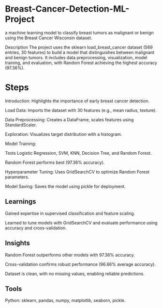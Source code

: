 # Breast-Cancer-Detection-ML-Project
a machine learning model to classify breast tumors as malignant or benign using the Breast Cancer Wisconsin dataset.

Description
The project uses the sklearn load_breast_cancer dataset (569 entries, 30 features) to build a model that distinguishes between malignant and benign tumors. It includes data preprocessing, visualization, model training, and evaluation, with Random Forest achieving the highest accuracy (97.36%).

# Steps

Introduction: Highlights the importance of early breast cancer detection.

Load Data: Imports the dataset with 30 features (e.g., mean radius, texture).

Data Preprocessing: Creates a DataFrame, scales features using StandardScaler.

Exploration: Visualizes target distribution with a histogram.

Model Training:

Tests Logistic Regression, SVM, KNN, Decision Tree, and Random Forest.

Random Forest performs best (97.36% accuracy).

Hyperparameter Tuning: Uses GridSearchCV to optimize Random Forest parameters.

Model Saving: Saves the model using pickle for deployment.

## Learnings

Gained expertise in supervised classification and feature scaling.

Learned to tune models with GridSearchCV and evaluate performance using accuracy and cross-validation.


## Insights
Random Forest outperforms other models with 97.36% accuracy.

Cross-validation confirms robust performance (96.66% average accuracy).

Dataset is clean, with no missing values, enabling reliable predictions.

## Tools

Python: sklearn, pandas, numpy, matplotlib, seaborn, pickle.

